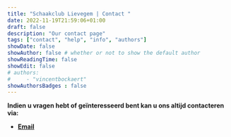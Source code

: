 ```yaml
---
title: "Schaakclub Lievegem | Contact "
date: 2022-11-19T21:59:06+01:00
draft: false
description: "Our contact page"
tags: ["contact", "help", "info", "authors"]
showDate: false
showAuthor: false # whether or not to show the default author
showReadingTime: false
showEdit: false
# authors:
#     - "vincentbockaert"
showAuthorsBadges : false
---
```


**Indien u vragen hebt of geïnteresseerd bent kan u ons altijd contacteren via:**

- **[Email](mailto:bockiechess@yahoo.com)**